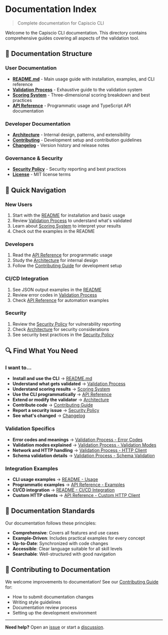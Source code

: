 # Documentation Index

> Complete documentation for Capiscio CLI

Welcome to the Capiscio CLI documentation. This directory contains comprehensive guides covering all aspects of the validation tool.

## 📖 Documentation Structure

### User Documentation

- **[README.md](../README.md)** - Main usage guide with installation, examples, and CLI reference
- **[Validation Process](validation-process.md)** - Exhaustive guide to the validation system
- **[Scoring System](scoring-system.md)** - Three-dimensional scoring breakdown and best practices
- **[API Reference](api-reference.md)** - Programmatic usage and TypeScript API documentation

### Developer Documentation

- **[Architecture](architecture.md)** - Internal design, patterns, and extensibility
- **[Contributing](../CONTRIBUTING.md)** - Development setup and contribution guidelines
- **[Changelog](../CHANGELOG.md)** - Version history and release notes

### Governance & Security

- **[Security Policy](../SECURITY.md)** - Security reporting and best practices
- **[License](../LICENSE)** - MIT license terms

## 🚀 Quick Navigation

### New Users
1. Start with the [README](../README.md) for installation and basic usage
2. Review [Validation Process](validation-process.md) to understand what's validated
3. Learn about [Scoring System](scoring-system.md) to interpret your results
4. Check out the examples in the README

### Developers
1. Read the [API Reference](api-reference.md) for programmatic usage
2. Study the [Architecture](architecture.md) for internal design
3. Follow the [Contributing Guide](../CONTRIBUTING.md) for development setup

### CI/CD Integration
1. See JSON output examples in the [README](../README.md#cicd-integration)
2. Review error codes in [Validation Process](validation-process.md#error-codes-reference)
3. Check [API Reference](api-reference.md#cicd-integration) for automation examples

### Security
1. Review the [Security Policy](../SECURITY.md) for vulnerability reporting
2. Check [Architecture](architecture.md#dependency-management) for security considerations
3. See security best practices in the [Security Policy](../SECURITY.md#security-best-practices-for-users)

## 🔍 Find What You Need

### I want to...

- **Install and use the CLI** → [README.md](../README.md)
- **Understand what gets validated** → [Validation Process](validation-process.md)
- **Understand scoring results** → [Scoring System](scoring-system.md)
- **Use the CLI programmatically** → [API Reference](api-reference.md)
- **Extend or modify the validator** → [Architecture](architecture.md)
- **Contribute code** → [Contributing Guide](../CONTRIBUTING.md)
- **Report a security issue** → [Security Policy](../SECURITY.md)
- **See what's changed** → [Changelog](../CHANGELOG.md)

### Validation Specifics

- **Error codes and meanings** → [Validation Process - Error Codes](validation-process.md#error-codes-reference)
- **Validation modes explained** → [Validation Process - Validation Modes](validation-process.md#validation-modes)
- **Network and HTTP handling** → [Validation Process - HTTP Client](validation-process.md#http-client--network-validation)
- **Schema validation details** → [Validation Process - Schema Validation](validation-process.md#schema-validation)

### Integration Examples

- **CLI usage examples** → [README - Usage](../README.md#usage)
- **Programmatic examples** → [API Reference - Examples](api-reference.md#examples)
- **CI/CD integration** → [README - CI/CD Integration](../README.md#integration)
- **Custom HTTP clients** → [API Reference - Custom HTTP Client](api-reference.md#custom-http-client)

## 📝 Documentation Standards

Our documentation follows these principles:

- **Comprehensive**: Covers all features and use cases
- **Example-Driven**: Includes practical examples for every concept
- **Up-to-Date**: Synchronized with code changes
- **Accessible**: Clear language suitable for all skill levels
- **Searchable**: Well-structured with good navigation

## 🤝 Contributing to Documentation

We welcome improvements to documentation! See our [Contributing Guide](../CONTRIBUTING.md) for:

- How to submit documentation changes
- Writing style guidelines
- Documentation review process
- Setting up the development environment

---

**Need help?** Open an [issue](https://github.com/capiscio/capiscio-cli/issues) or start a [discussion](https://github.com/capiscio/capiscio-cli/discussions).